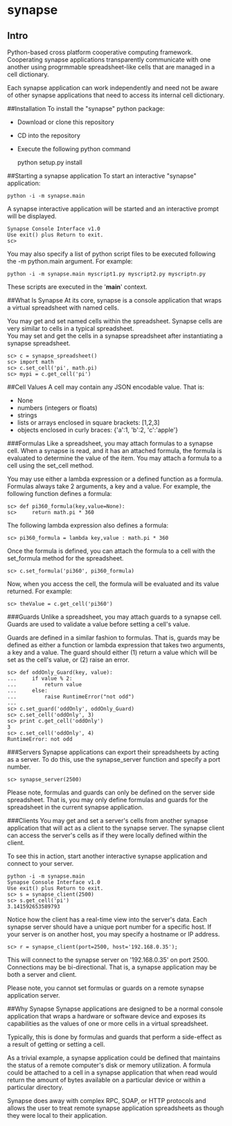 # synapse
## Intro
Python-based cross platform cooperative computing framework.
Cooperating synapse applications transparently communicate
with one another using progrmmable spreadsheet-like cells
that are managed in a cell dictionary.

Each synapse application can work independently and need
not be aware of other synapse applications that need to
access its internal cell dictionary.

##Installation
To install the "synapse" python package:

* Download or clone this repository
* CD into the repository
* Execute the following python command

    python setup.py install

##Starting a synapse application
To start an interactive "synapse" application:

    python -i -m synapse.main

A synapse interactive application will be started and
an interactive prompt will be displayed.

    Synapse Console Interface v1.0
    Use exit() plus Return to exit.
    sc>

You may also specify a list of python script files
to be executed following the -m python.main argument.
For example:

    python -i -m synapse.main myscript1.py myscript2.py myscriptn.py

These scripts are executed in the '__main__' context.

##What Is Synapse
At its core, synapse is a console application that wraps a virtual spreadsheet
with named cells.

You may get and set named cells within the spreadsheet.
Synapse cells are very similar to cells in a typical spreadsheet.  
You may set and get the cells in a synapse spreadsheet after instantiating
a synapse spreadsheet.

    sc> c = synapse_spreadsheet()
    sc> import math
    sc> c.set_cell('pi', math.pi)
    sc> mypi = c.get_cell('pi')

##Cell Values
A cell may contain any JSON encodable value.  That is:
* None
* numbers (integers or floats)
* strings
* lists or arrays enclosed in square brackets: [1,2,3]
* objects enclosed in curly braces: {'a':1, 'b':2, 'c':'apple'}

###Formulas
Like a spreadsheet, you may attach formulas to
a synapse cell.  When a synapse is
read, and it has an attached formula, the formula is
evaluated to determine the value of the item.  You may
attach a formula to a cell using the set_cell method.

You may use either a lambda expression or a defined function
as a formula.  Formulas always take 2 arguments, a key and a value.
For example, the following function defines a formula:

    sc> def pi360_formula(key,value=None):
    sc>     return math.pi * 360

The following lambda expression also defines a formula:

    sc> pi360_formula = lambda key,value : math.pi * 360

Once the formula is defined, you can attach the formula to a cell
with the set_formula method for the spreadsheet.

    sc> c.set_formula('pi360', pi360_formula)

Now, when you access the cell, the formula will be evaluated and its value returned.
For example:

    sc> theValue = c.get_cell('pi360')

###Guards
Unlike a spreadsheet, you may attach guards to a synapse cell.
Guards are used to validate a value before setting a cell's value.

Guards are defined in a similar fashion to formulas.  That is,
guards may be defined as either a function or lambda expression that
takes two arguments, a key and a value.  The guard should either
(1) return a value which will be set as the cell's value, or (2) raise an error.

    sc> def oddOnly_Guard(key, value):
    ...     if value % 2:
    ...         return value
    ...     else:
    ...         raise RuntimeError("not odd")
    ...
    sc> c.set_guard('oddOnly', oddOnly_Guard)
    sc> c.set_cell('oddOnly', 3)
    sc> print c.get_cell('oddOnly')
    3
    sc> c.set_cell('oddOnly', 4)
    RuntimeError: not odd

###Servers
Synapse applications can export their spreadsheets by acting as a server.
To do this, use the synapse_server function and specify a port number.

    sc> synapse_server(2500)

Please note, formulas and guards can only be defined on the server side spreadsheet.
That is, you may only define formulas and guards for the spreadsheet
in the current synapse application.

###Clients
You may get and set a server's cells from another synapse application that
will act as a client to the synapse server. The synapse client can
access the server's cells as if they were locally defined within the
client.

To see this in action, start another interactive synapse application and connect to your server.

    python -i -m synapse.main
    Synapse Console Interface v1.0
    Use exit() plus Return to exit.
    sc> s = synapse_client(2500)
    sc> s.get_cell('pi')
    3.141592653589793

Notice how the client has a real-time view into the server's data.
Each synapse server should have a unique port number for a specific host.
If your server is on another host, you may specify a hostname or IP address.

    sc> r = synapse_client(port=2500, host='192.168.0.35');

This will connect to the synapse server on '192.168.0.35' on port 2500.
Connections may be bi-directional.  That is, a synapse application may be both a server and client.

Please note, you cannot set formulas or guards on a remote synapse application server.

##Why Synapse
Synapse applications are designed to be a normal console application that wraps
a hardware or software device and exposes its capabilities as the values
of one or more cells in a virtual spreadsheet.

Typically, this is done by formulas and guards that perform a side-effect
as a result of getting or setting a cell.

As a trivial example, a synapse application could be defined that maintains the
status of a remote computer's disk or memory utilization.  A formula
could be attached to a cell in a synapse application that when read would return the amount of
bytes available on a particular device or within a particular directory.

Synapse does away with complex RPC, SOAP, or HTTP protocols and allows the user
to treat remote synapse application spreadsheets as though they were local to
their application.